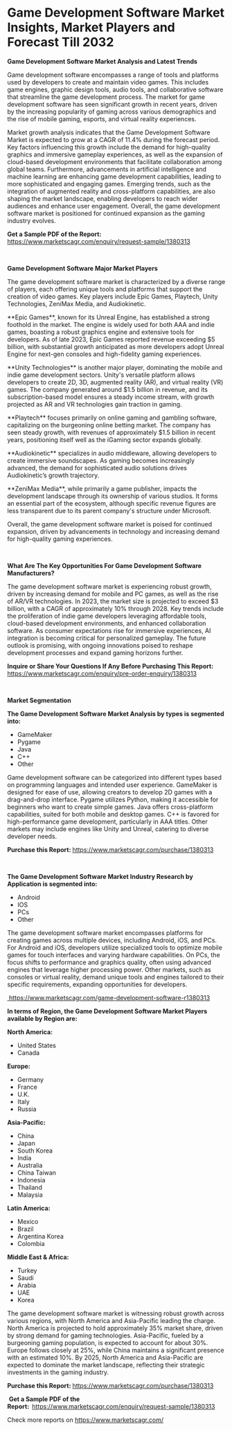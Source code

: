 <p><h1>Game Development Software Market Insights, Market Players and Forecast Till 2032</h1></p><p><strong>Game Development Software Market Analysis and Latest Trends</strong></p>
<p><p>Game development software encompasses a range of tools and platforms used by developers to create and maintain video games. This includes game engines, graphic design tools, audio tools, and collaborative software that streamline the game development process. The market for game development software has seen significant growth in recent years, driven by the increasing popularity of gaming across various demographics and the rise of mobile gaming, esports, and virtual reality experiences.</p><p>Market growth analysis indicates that the Game Development Software Market is expected to grow at a CAGR of 11.4% during the forecast period. Key factors influencing this growth include the demand for high-quality graphics and immersive gameplay experiences, as well as the expansion of cloud-based development environments that facilitate collaboration among global teams. Furthermore, advancements in artificial intelligence and machine learning are enhancing game development capabilities, leading to more sophisticated and engaging games. Emerging trends, such as the integration of augmented reality and cross-platform capabilities, are also shaping the market landscape, enabling developers to reach wider audiences and enhance user engagement. Overall, the game development software market is positioned for continued expansion as the gaming industry evolves.</p></p>
<p><strong>Get a Sample PDF of the Report:&nbsp;</strong> <a href="https://www.marketscagr.com/enquiry/request-sample/1380313?utm_campaign=2136&utm_medium=2&utm_source=Github&utm_content=ia&utm_term=11032025&utm_id=game-development-software">https://www.marketscagr.com/enquiry/request-sample/1380313</a></p>
<p>&nbsp;</p>
<p><strong>Game Development Software Major Market Players</strong></p>
<p><p>The game development software market is characterized by a diverse range of players, each offering unique tools and platforms that support the creation of video games. Key players include Epic Games, Playtech, Unity Technologies, ZeniMax Media, and Audiokinetic.</p><p>**Epic Games**, known for its Unreal Engine, has established a strong foothold in the market. The engine is widely used for both AAA and indie games, boasting a robust graphics engine and extensive tools for developers. As of late 2023, Epic Games reported revenue exceeding $5 billion, with substantial growth anticipated as more developers adopt Unreal Engine for next-gen consoles and high-fidelity gaming experiences.</p><p>**Unity Technologies** is another major player, dominating the mobile and indie game development sectors. Unity's versatile platform allows developers to create 2D, 3D, augmented reality (AR), and virtual reality (VR) games. The company generated around $1.5 billion in revenue, and its subscription-based model ensures a steady income stream, with growth projected as AR and VR technologies gain traction in gaming.</p><p>**Playtech** focuses primarily on online gaming and gambling software, capitalizing on the burgeoning online betting market. The company has seen steady growth, with revenues of approximately $1.5 billion in recent years, positioning itself well as the iGaming sector expands globally.</p><p>**Audiokinetic** specializes in audio middleware, allowing developers to create immersive soundscapes. As gaming becomes increasingly advanced, the demand for sophisticated audio solutions drives Audiokinetic’s growth trajectory.</p><p>**ZeniMax Media**, while primarily a game publisher, impacts the development landscape through its ownership of various studios. It forms an essential part of the ecosystem, although specific revenue figures are less transparent due to its parent company's structure under Microsoft.</p><p>Overall, the game development software market is poised for continued expansion, driven by advancements in technology and increasing demand for high-quality gaming experiences.</p></p>
<p>&nbsp;</p>
<p><strong>What Are The Key Opportunities For Game Development Software Manufacturers?</strong></p>
<p><p>The game development software market is experiencing robust growth, driven by increasing demand for mobile and PC games, as well as the rise of AR/VR technologies. In 2023, the market size is projected to exceed $3 billion, with a CAGR of approximately 10% through 2028. Key trends include the proliferation of indie game developers leveraging affordable tools, cloud-based development environments, and enhanced collaboration software. As consumer expectations rise for immersive experiences, AI integration is becoming critical for personalized gameplay. The future outlook is promising, with ongoing innovations poised to reshape development processes and expand gaming horizons further.</p></p>
<p><strong>Inquire or Share Your Questions If Any Before Purchasing This Report:</strong> <a href="https://www.marketscagr.com/enquiry/pre-order-enquiry/1380313?utm_campaign=2136&utm_medium=2&utm_source=Github&utm_content=ia&utm_term=11032025&utm_id=game-development-software">https://www.marketscagr.com/enquiry/pre-order-enquiry/1380313</a></p>
<p>&nbsp;</p>
<p><strong>Market Segmentation</strong></p>
<p><strong>The Game Development Software Market Analysis by types is segmented into:</strong></p>
<p><ul><li>GameMaker</li><li>Pygame</li><li>Java</li><li>C++</li><li>Other</li></ul></p>
<p><p>Game development software can be categorized into different types based on programming languages and intended user experience. GameMaker is designed for ease of use, allowing creators to develop 2D games with a drag-and-drop interface. Pygame utilizes Python, making it accessible for beginners who want to create simple games. Java offers cross-platform capabilities, suited for both mobile and desktop games. C++ is favored for high-performance game development, particularly in AAA titles. Other markets may include engines like Unity and Unreal, catering to diverse developer needs.</p></p>
<p><strong>Purchase this Report:&nbsp;</strong><a href="https://www.marketscagr.com/purchase/1380313?utm_campaign=2136&utm_medium=2&utm_source=Github&utm_content=ia&utm_term=11032025&utm_id=game-development-software">https://www.marketscagr.com/purchase/1380313</a></p>
<p>&nbsp;</p>
<p><strong>The Game Development Software Market Industry Research by Application is segmented into:</strong></p>
<p><ul><li>Android</li><li>IOS</li><li>PCs</li><li>Other</li></ul></p>
<p><p>The game development software market encompasses platforms for creating games across multiple devices, including Android, iOS, and PCs. For Android and iOS, developers utilize specialized tools to optimize mobile games for touch interfaces and varying hardware capabilities. On PCs, the focus shifts to performance and graphics quality, often using advanced engines that leverage higher processing power. Other markets, such as consoles or virtual reality, demand unique tools and engines tailored to their specific requirements, expanding opportunities for developers.</p></p>
<p><a href="https://www.marketscagr.com/game-development-software-r1380313?utm_campaign=2136&utm_medium=2&utm_source=Github&utm_content=ia&utm_term=11032025&utm_id=game-development-software">&nbsp;https://www.marketscagr.com/game-development-software-r1380313</a></p>
<p><strong>In terms of Region, the Game Development Software Market Players available by Region are:</strong></p>
<p>
    <p> <strong> North America: </strong>
        <ul>
            <li>United States</li>
            <li>Canada</li>
        </ul>
        </p> 
    <p> <strong> Europe: </strong>
        <ul>
            <li>Germany</li>
            <li>France</li>
            <li>U.K.</li>
            <li>Italy</li>
            <li>Russia</li>
        </ul>
        </p> 
    <p> <strong> Asia-Pacific: </strong>
        <ul>
            <li>China</li>
            <li>Japan</li>
            <li>South Korea</li>
            <li>India</li>
            <li>Australia</li>
            <li>China Taiwan</li>
            <li>Indonesia</li>
            <li>Thailand</li>
            <li>Malaysia</li>
        </ul>
        </p> 
    <p> <strong> Latin America: </strong>
        <ul>
            <li>Mexico</li>
            <li>Brazil</li>
            <li>Argentina Korea</li>
            <li>Colombia</li>
        </ul>
        </p> 
    <p> <strong> Middle East & Africa: </strong>
        <ul>
            <li>Turkey</li>
            <li>Saudi</li>
            <li>Arabia</li>
            <li>UAE</li>
            <li>Korea</li>
        </ul>
    </p>
    </p>
<p><p>The game development software market is witnessing robust growth across various regions, with North America and Asia-Pacific leading the charge. North America is projected to hold approximately 35% market share, driven by strong demand for gaming technologies. Asia-Pacific, fueled by a burgeoning gaming population, is expected to account for about 30%. Europe follows closely at 25%, while China maintains a significant presence with an estimated 10%. By 2025, North America and Asia-Pacific are expected to dominate the market landscape, reflecting their strategic investments in the gaming industry.</p></p>
<p><strong>Purchase this Report: </strong><a href="https://www.marketscagr.com/purchase/1380313?utm_campaign=2136&utm_medium=2&utm_source=Github&utm_content=ia&utm_term=11032025&utm_id=game-development-software">https://www.marketscagr.com/purchase/1380313</a></p>
<p>&nbsp;<strong>Get a Sample PDF of the Report:&nbsp;&nbsp;</strong><a href="https://www.marketscagr.com/enquiry/request-sample/1380313?utm_campaign=2136&utm_medium=2&utm_source=Github&utm_content=ia&utm_term=11032025&utm_id=game-development-software">https://www.marketscagr.com/enquiry/request-sample/1380313</a></p>
<p><strong></strong></p>
<p>Check more reports on <a href="https://www.marketscagr.com/?utm_campaign=2136&utm_medium=2&utm_source=Github&utm_content=ia&utm_term=11032025&utm_id=game-development-software">https://www.marketscagr.com/</a></p>